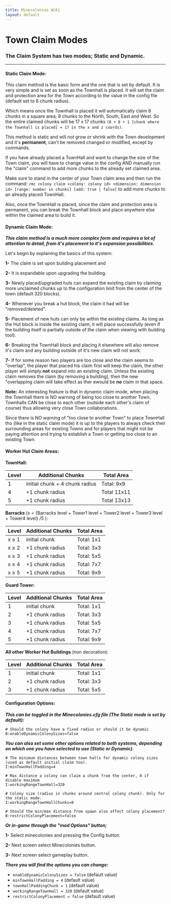```yaml
---
title: Minecolonies Wiki
layout: default
---
```

# Town Claim Modes

### The Claim System has two modes; Static and Dynamic.

---

#### Static Claim Mode:

This claim method is the basic form and the one that is set by default. It is very simple and is set as soon as the Townhall is placed. It will set the claim and protection area for the Town according to the value in the config file (default set to 8 chunk radius).

Which means once the Townhall is placed it will automatically claim 8 chunks in a square area; 8 chunks to the North, South, East and West. So the entire claimed chunks will be 17 x 17 chunks `(8 + 8 + 1 [chunk where the Townhall is placed] = 17 in the x and z coords)`.

This method is static and will _not_ grow or shrink with the Town development and it's **permanent**, can't be removed changed or modified, except by commands.

If you have already placed a TownHall and want to change the size of the Town claim, you will have to change value in the config AND manually run the "claim" command to add more chunks to the already set claimed area.

Make sure to stand in the center of your Town claim area and then run the command: `/mc colony claim <colony: colony id> <dimension: dimension id> [range: number in chunks] [add: true | false]` to add more chunks to an already placed TownHall.

Also, once the TownHall is placed, since the claim and protection area is permanent, you can break the Townhall block and place anywhere else within the claimed area to build it.

#### Dynamic Claim Mode:

**_This claim method is a much more complex form and requires a lot of attention to detail, from it's placement to it's expansion possibilities._**

Let's begin by explaining the basics of this system:

**1-** The claim is set upon building placement and

**2-** It is expandable upon upgrading the building.

**3-** Newly placed/upgraded huts can expand the existing claim by claiming more unclaimed chunks up to the configuration limit from the center of the town (default 320 blocks).

**4-** Whenever you break a hut block, the claim it had will be "removed/deleted".

**5-** Placement of new huts can only be within the existing claims. As long as the Hut block is inside the existing claim, it will place successfully (even if the building itself is partially outside of the claim when viewing with building tool).

**6-** Breaking the TownHall block and placing it elsewhere will also remove it's claim and any building outside of it's new claim will not work.

**7-** If for some reason two players are too close and the claim seems to "overlap", the player that placed his claim first will keep the claim, the other player will simply **not** expand into an existing claim. Unless the existing claim removes the claim (by removing a building), then the new "overlapping claim will take effect as ther ewould be **no** claim in that space.

**Note:** An interesting feature is that in dynamic claim mode, when placing the Townhall there is NO warning of being too close to another Town. Townhalls CAN be close to each other (outside each other's claim of course) thus allowing very close Town collaborations.

Since there is NO warning of "too close to another Town" to place TownHall tho (like in the static claim mode) it is up to the players to always check their surrounding areas for existing Towns and for players that might not be paying attention and trying to establish a Town or getting too close to an existing Town.

#### Worker Hut Claim Areas:

**TownHall:**

Level     |     Additional Chunks       |   Total Area
----  | ----  | ----
1   |   initial chunk + 4 chunk radius  |   Total: 9x9 
4   | +1 chunk radius                   |   Total 11x11 
5   | +1 chunk radius                   |   Total 13x13 


**Barracks** (x = {Barracks level + Tower1 level + Tower2 level + Tower3 level + Tower4 level} /5 ):

Level     |     Additional Chunks       |   Total Area
----  | ----  | ----
x ≥ 1 |     initial chunk                 |   Total: 1x1 
x ≥ 2 |    +1 chunk radius                |   Total: 3x3 
x ≥ 3 |    +1 chunk radius                |   Total: 5x5 
x ≥ 4 |    +1 chunk radius                |   Total: 7x7 
x ≥ 5 |    +1 chunk radius                |   Total: 9x9 


**Guard Tower:**

Level     |     Additional Chunks       |   Total Area
----  | ----  | ----
1   |     initial chunk                 |   Total: 1x1 
2   |    +1 chunk radius                |   Total: 3x3 
3   |    +1 chunk radius                |   Total: 5x5 
4   |    +1 chunk radius                |   Total: 7x7 
5   |    +1 chunk radius                |   Total: 9x9 

**All other Worker Hut Buildings** (non decoration):


Level     |     Additional Chunks       |   Total Area
----  | ----  | ----
1   |     initial chunk                 |   Total: 1x1 
2   |    +1 chunk radius                |   Total: 3x3 
3   |    +1 chunk radius                |   Total: 5x5 


#### Configuration Options:

**_This can be toggled in the Minecolonies.cfg file (The Static mode is set by default):_**

```
# Should the colony have a fixed radius or should it be dynamic
B:enableDynamicColonySizes=false
```

**_You can also set some other options related to both systems, depending on which one you have selected to use (Static or Dynamic)._**

```
# The minimum distances between town halls for dynamic colony sizes (used as default initial claim too).
I:minTownHallPadding=4
```

```
# Max distance a colony can claim a chunk from the center, 0 if disable maximum
I:workingRangeTownHall=320
```

```
# Colony size (radius in chunks around central colony chunk). Only for the static mode.
I:workingRangeTownHallChunks=8
```

```
# Should the min/max distance from spawn also affect colony placement?
B:restrictColonyPlacement=false
```

**_Or in-game through the "mod Options" button;_**

**1-** Select minecolonies and pressing the Config button.

**2-** Next screen select Minecolonies button.

**3-** Next screen select gameplay button.

**_There you will find the options you can change:_**

* `enableDynamicColonySizes = false` (default value)
* `minTownHallPadding = 4` (default value)
* `townHallPaddingChunk = 1` (default value)
* `workingRangeTownHall = 320` (default value)
* `restrictColonyPlacement = false`  (default value)
